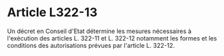 # Article L322-13

Un décret en Conseil d'Etat détermine les mesures nécessaires à l'exécution des articles L. 322-11 et L. 322-12 notamment les formes et les conditions des autorisations prévues par l'article L. 322-12.